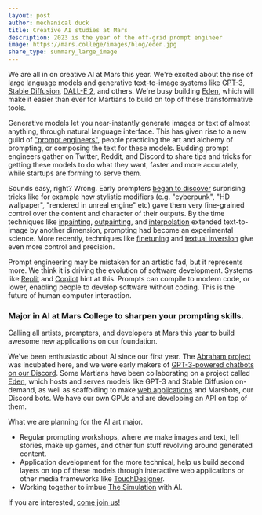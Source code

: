 ```yaml
---
layout: post
author: mechanical duck
title: Creative AI studies at Mars
description: 2023 is the year of the off-grid prompt engineer
image: https://mars.college/images/blog/eden.jpg
share_type: summary_large_image
---
```


We are all in on creative AI at Mars this year. We're excited about the rise of large language models and generative text-to-image systems like [GPT-3](https://twitter.com/search?q=%23gpt3&src=typeahead_click&f=top), [Stable Diffusion](https://twitter.com/search?q=%23stablediffusion&src=typeahead_click&f=top), [DALL-E 2](https://twitter.com/search?q=%23dalle2&src=typeahead_click), and others. We're busy building [Eden](/2022/07/12/Eden.html), which will make it easier than ever for Martians to build on top of these transformative tools.

Generative models let you near-instantly generate images or text of almost anything, through natural language interface. This has given rise to a new guild of ["prompt engineers"](https://www.reddit.com/r/StableDiffusion/comments/x41n87/how_to_get_images_that_dont_suck_a/), people practicing the art and alchemy of prompting, or composing the text for these models. Budding prompt engineers gather on Twitter, Reddit, and Discord to share tips and tricks for getting these models to do what they want, faster and more accurately, while startups are forming to serve them.

Sounds easy, right? Wrong. Early prompters [began to discover](https://twitter.com/arankomatsuzaki/status/1399471244760649729?lang=en) surprising tricks like for example how stylistic modifiers (e.g. "cyberpunk", "HD wallpaper", "rendered in unreal engine" etc) gave them very fine-grained control over the content and character of their outputs. By the time techniques like [inpainting](https://twitter.com/multimodalart/status/1574736407414849537), [outpainting](https://github.com/lkwq007/stablediffusion-infinity), and [interpolation](https://twitter.com/xsteenbrugge/status/1556668253568913408) extended text-to-image by another dimension, prompting had become an experimental science. More recently, techniques like [finetuning](https://twitter.com/Buntworthy/status/1572214507468099586?ref_src=twsrc%5Etfw) and [textual inversion](https://textual-inversion.github.io/) give even more control and precision.

Prompt engineering may be mistaken for an artistic fad, but it represents more. We think it is driving the evolution of software development. Systems like [Replit](https://twitter.com/sergeykarayev/status/1570848080941154304) and [Copilot](https://github.com/features/copilot) hint at this. Prompts can compile to modern code, or lower, enabling people to develop software without coding. This is the future of human computer interaction.

### Major in AI at Mars College to sharpen your prompting skills.

Calling all artists, prompters, and developers at Mars this year to build awesome new applications on our foundation.

We've been enthusiastic about AI since our first year. The [Abraham project](https://abraham.ai) was incubated here, and we were early makers of [GPT-3-powered chatbots on our Discord](https://github.com/mars-college/marsbots_core). Some Martians have been collaborating on a project called [Eden](https://eden.art), which hosts and serves models like GPT-3 and Stable Diffusion on-demand, as well as scaffolding to make [web applications](https://twitter.com/genekogan/status/1555184488606564353) and Marsbots, our Discord bots. We have our own GPUs and are developing an API on top of them.

What we are planning for the AI art major.
 * Regular prompting workshops, where we make images and text, tell stories, make up games, and other fun stuff revolving around generated content.
 * Application development for the more technical, help us build second layers on top of these models through interactive web applications or other media frameworks like [TouchDesigner](https://derivative.ca/).
 * Working together to imbue [The Simulation](/2022/07/16/The-Simulation.html) with AI.

If you are interested, [come join us!](/join)
